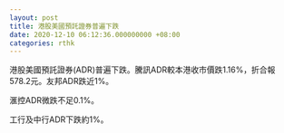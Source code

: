 ```yaml
---
layout: post
title: 港股美國預託證券普遍下跌
date: 2020-12-10 06:12:36.000000000 +08:00
categories: rthk
---
```


港股美國預託證券(ADR)普遍下跌。騰訊ADR較本港收市價跌1.16%，折合報578.2元。友邦ADR跌近1%。

滙控ADR微跌不足0.1%。

工行及中行ADR下跌約1%。
